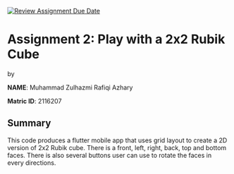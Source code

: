 [![Review Assignment Due Date](https://classroom.github.com/assets/deadline-readme-button-22041afd0340ce965d47ae6ef1cefeee28c7c493a6346c4f15d667ab976d596c.svg)](https://classroom.github.com/a/6l4sY1d2)
# Assignment 2: Play with a 2x2 Rubik Cube
by 

**NAME**: Muhammad Zulhazmi Rafiqi Azhary

**Matric ID**: 2116207

## Summary

This code produces a flutter mobile app that uses grid layout to create a 2D version of 2x2 Rubik cube. There is a front, left, right, back, top and bottom faces. There is also several buttons user can use to rotate the faces in every directions.
